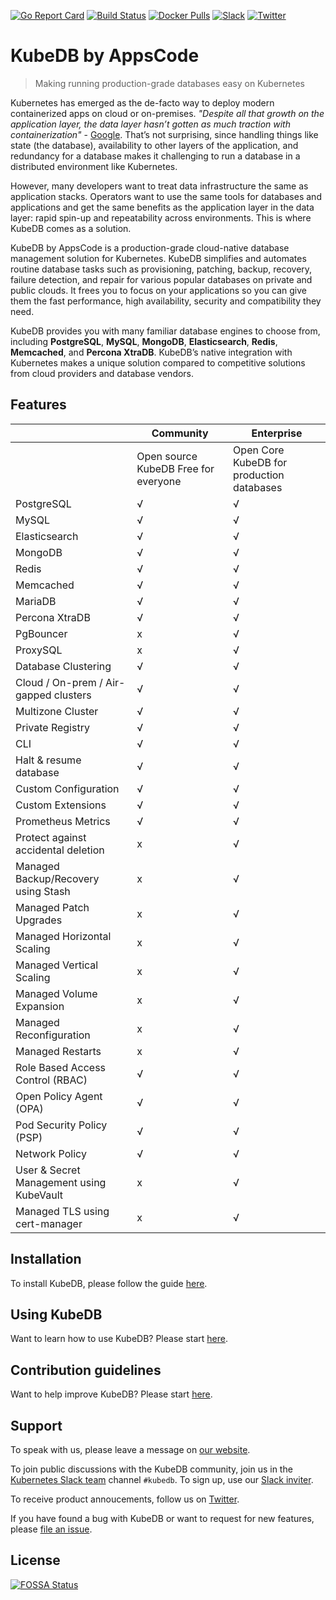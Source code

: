 [![Go Report Card](https://goreportcard.com/badge/kubedb.dev/operator)](https://goreportcard.com/report/kubedb.dev/operator)
[![Build Status](https://github.com/kubedb/operator/workflows/CI/badge.svg)](https://github.com/kubedb/operator/actions?workflow=CI)
[![Docker Pulls](https://img.shields.io/docker/pulls/kubedb/operator.svg)](https://hub.docker.com/r/kubedb/operator/)
[![Slack](http://slack.kubernetes.io/badge.svg)](http://slack.kubernetes.io/#kubedb)
[![Twitter](https://img.shields.io/twitter/follow/kubedb.svg?style=social&logo=twitter&label=Follow)](https://twitter.com/intent/follow?screen_name=KubeDB)

# KubeDB by AppsCode

> Making running production-grade databases easy on Kubernetes

Kubernetes has emerged as the de-facto way to deploy modern containerized apps on cloud or on-premises. *"Despite all that growth on the application layer, the data layer hasn’t gotten as much traction with containerization"* - [Google](https://cloud.google.com/blog/products/databases/to-run-or-not-to-run-a-database-on-kubernetes-what-to-consider). That’s not surprising, since handling things like state (the database), availability to other layers of the application, and redundancy for a database makes it challenging to run a database in a distributed environment like Kubernetes.

However, many developers want to treat data infrastructure the same as application stacks. Operators want to use the same tools for databases and applications and get the same benefits as the application layer in the data layer: rapid spin-up and repeatability across environments. This is where KubeDB comes as a solution.

KubeDB by AppsCode is a production-grade cloud-native database management solution for Kubernetes. KubeDB simplifies and automates routine database tasks such as provisioning, patching, backup, recovery, failure detection, and repair for various popular databases on private and public clouds. It frees you to focus on your applications so you can give them the fast performance, high availability, security and compatibility they need.

KubeDB provides you with many familiar database engines to choose from, including **PostgreSQL**, **MySQL**, **MongoDB**, **Elasticsearch**, **Redis**, **Memcached**, and **Percona XtraDB**. KubeDB’s native integration with Kubernetes makes a unique solution compared to competitive solutions from cloud providers and database vendors.

## Features

|                                          | Community                            | Enterprise                                |
| ---------------------------------------- | ------------------------------------ | ----------------------------------------- |
|                                          | Open source KubeDB Free for everyone | Open Core KubeDB for production databases |
| PostgreSQL                               | √                                    | √                                         |
| MySQL                                    | √                                    | √                                         |
| Elasticsearch                            | √                                    | √                                         |
| MongoDB                                  | √                                    | √                                         |
| Redis                                    | √                                    | √                                         |
| Memcached                                | √                                    | √                                         |
| MariaDB                                  | √                                    | √                                         |
| Percona XtraDB                           | √                                    | √                                         |
| PgBouncer                                | x                                    | √                                         |
| ProxySQL                                 | x                                    | √                                         |
| Database Clustering                      | √                                    | √                                         |
| Cloud / On-prem / Air-gapped clusters    | √                                    | √                                         |
| Multizone Cluster                        | √                                    | √                                         |
| Private Registry                         | √                                    | √                                         |
| CLI                                      | √                                    | √                                         |
| Halt & resume database                   | √                                    | √                                         |
| Custom Configuration                     | √                                    | √                                         |
| Custom Extensions                        | √                                    | √                                         |
| Prometheus Metrics                       | √                                    | √                                         |
| Protect against accidental deletion      | x                                    | √                                         |
| Managed Backup/Recovery using Stash      | x                                    | √                                         |
| Managed Patch Upgrades                   | x                                    | √                                         |
| Managed Horizontal Scaling               | x                                    | √                                         |
| Managed Vertical Scaling                 | x                                    | √                                         |
| Managed Volume Expansion                 | x                                    | √                                         |
| Managed Reconfiguration                  | x                                    | √                                         |
| Managed Restarts                         | x                                    | √                                         |
| Role Based Access Control (RBAC)         | √                                    | √                                         |
| Open Policy Agent (OPA)                  | √                                    | √                                         |
| Pod Security Policy (PSP)                | √                                    | √                                         |
| Network Policy                           | √                                    | √                                         |
| User & Secret Management using KubeVault | x                                    | √                                         |
| Managed TLS using cert-manager           | x                                    | √                                         |

## Installation

To install KubeDB, please follow the guide [here](https://kubedb.com/docs/latest/setup/).

## Using KubeDB

Want to learn how to use KubeDB? Please start [here](https://kubedb.com/docs/latest/guides/).

## Contribution guidelines

Want to help improve KubeDB? Please start [here](https://kubedb.com/docs/latest/welcome/contributing/).

## Support

To speak with us, please leave a message on [our website](https://appscode.com/contact/).

To join public discussions with the KubeDB community, join us in the [Kubernetes Slack team](https://kubernetes.slack.com/messages/C8149MREV/) channel `#kubedb`. To sign up, use our [Slack inviter](http://slack.kubernetes.io/).

To receive product annoucements, follow us on [Twitter](https://twitter.com/KubeDB).

If you have found a bug with KubeDB or want to request for new features, please [file an issue](https://github.com/kubedb/project/issues/new).

## License

[![FOSSA Status](https://app.fossa.io/api/projects/git%2Bgithub.com%2Fkubedb%2Foperator.svg?type=large)](https://app.fossa.io/projects/git%2Bgithub.com%2Fkubedb%2Foperator?ref=badge_large)
